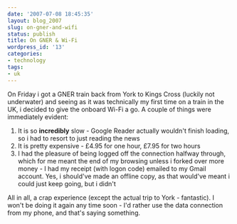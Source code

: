 ```yaml
---
date: '2007-07-08 18:45:35'
layout: blog_2007
slug: on-gner-and-wifi
status: publish
title: On GNER & Wi-Fi
wordpress_id: '13'
categories:
- technology
tags:
- uk
---
```


On Friday i got a GNER train back from York to Kings Cross (luckily not
underwater) and seeing as it was technically my first time on a train in the
UK, i decided to give the onboard Wi-Fi a go. A couple of things were
immediately evident:
	
1. It is so **incredibly** slow - Google Reader actually wouldn't finish
    loading, so i had to resort to just reading the news
2. It is pretty expensive - £4.95 for one hour, £7.95 for two hours
3. I had the pleasure of being logged off the connection halfway through,
    which for me meant the end of my browsing unless i forked over more money - I
    had my receipt (with logon code) emailed to my Gmail account. Yes, i should've
    made an offline copy, as that would've meant i could just keep going, but i
    didn't

All in all, a crap experience (except the actual trip to York - fantastic). I
won't be doing it again any time soon - I'd rather use the data connection
from my phone, and that's saying something.
